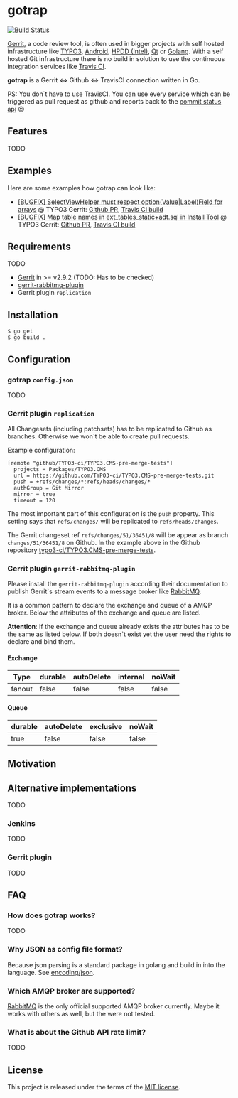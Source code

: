 # gotrap

[![Build Status](https://travis-ci.org/andygrunwald/gotrap.svg)](https://travis-ci.org/andygrunwald/gotrap)

[Gerrit](https://code.google.com/p/gerrit/), a code review tool, is often used in bigger projects with self hosted infrastructure like [TYPO3](https://review.typo3.org/), [Android](https://android-review.googlesource.com/), [HPDD (Intel)](http://review.whamcloud.com/), [Qt](https://codereview.qt-project.org/) or [Golang](https://go-review.googlesource.com/).
With a self hosted Git infrastructure there is no build in solution to use the continuous integration services like [Travis CI](https://travis-ci.org/).

**gotrap** is a Gerrit <=> Github <=> TravisCI connection written in Go.

PS: You don`t have to use TravisCI. You can use every service which can be triggered as pull request as github and reports back to the [commit status api](https://developer.github.com/v3/repos/statuses/) :wink:

## Features

TODO

## Examples

Here are some examples how gotrap can look like:

* [[BUGFIX] SelectViewHelper must respect option(Value|Label)Field for arrays](https://review.typo3.org/#/c/36909/) @ TYPO3 Gerrit: [Github PR](https://github.com/typo3-ci/TYPO3.CMS-pre-merge-tests/pull/20), [Travis CI build](https://travis-ci.org/typo3-ci/TYPO3.CMS-pre-merge-tests/builds/50994127)
* [[BUGFIX] Map table names in ext_tables_static+adt.sql in Install Tool](https://review.typo3.org/#/c/36859/) @ TYPO3 Gerrit: [Github PR](https://github.com/typo3-ci/TYPO3.CMS-pre-merge-tests/pull/23), [Travis CI build](https://travis-ci.org/typo3-ci/TYPO3.CMS-pre-merge-tests/builds/50994906)

## Requirements

TODO

* [Gerrit](https://code.google.com/p/gerrit/) in >= v2.9.2 (TODO: Has to be checked)
* [gerrit-rabbitmq-plugin](https://github.com/rinrinne/gerrit-rabbitmq-plugin)
* Gerrit plugin `replication`

## Installation

```
$ go get
$ go build .
```

## Configuration

### gotrap `config.json`

TODO

### Gerrit plugin `replication`

All Changesets (including patchsets) has to be replicated to Github as branches. Otherwise we won`t be able to create pull requests.

Example configuration:
```
[remote "github/TYPO3-ci/TYPO3.CMS-pre-merge-tests"]
  projects = Packages/TYPO3.CMS
  url = https://github.com/TYPO3-ci/TYPO3.CMS-pre-merge-tests.git
  push = +refs/changes/*:refs/heads/changes/*
  authGroup = Git Mirror
  mirror = true
  timeout = 120
```

The most important part of this configuration is the `push` property.
This setting says that `refs/changes/` will be replicated to `refs/heads/changes`.

The Gerrit changeset ref `refs/changes/51/36451/8` will be appear as branch `changes/51/36451/8` on Github.
In the example above in the Github repository [typo3-ci/TYPO3.CMS-pre-merge-tests](https://github.com/typo3-ci/TYPO3.CMS-pre-merge-tests).

### Gerrit plugin `gerrit-rabbitmq-plugin`

Please install the `gerrit-rabbitmq-plugin` according their documentation to publish Gerrit`s stream events to a message broker like [RabbitMQ](http://www.rabbitmq.com/).

It is a common pattern to declare the exchange and queue of a AMQP broker. Below the attributes of the exchange and queue are listed.

**Attention**: If the exchange and queue already exists the attributes has to be the same as listed below. If both doesn`t exist yet the user need the rights to declare and bind them.

#### Exchange

Type    | durable | autoDelete | internal | noWait
------- | ------- | ---------- | -------- | ------
fanout  | false   | false      | false    | false

#### Queue

durable | autoDelete | exclusive | noWait
------- | ---------- | --------- | ------
true    | false      | false     | false

## Motivation

## Alternative implementations

TODO

### Jenkins

TODO

### Gerrit plugin

TODO

## FAQ

### How does gotrap works?

TODO

### Why JSON as config file format?

Because json parsing is a standard package in golang and build in into the language. See [encoding/json](http://golang.org/pkg/encoding/json/).

### Which AMQP broker are supported?

[RabbitMQ](http://www.rabbitmq.com/) is the only official supported AMQP broker currently.
Maybe it works with others as well, but the were not tested.

### What is about the Github API rate limit?

TODO

## License

This project is released under the terms of the [MIT license](http://en.wikipedia.org/wiki/MIT_License).